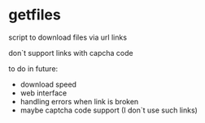 # getfiles
script to download files via url links

don`t support links with capcha code

to do in future:
  - download speed 
  - web interface
  - handling errors when link is broken
  - maybe captcha code support (I don`t use such links)
